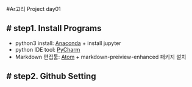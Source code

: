 #Ar고리 Project day01

## # step1. Install Programs
* python3 install: [Anaconda](https://www.anaconda.com/download/) + install jupyter
* python IDE tool: [PyCharm](https://www.jetbrains.com/pycharm/download/#section=mac)
* Markdown 편집툴: [Atom](https://atom.io/) + markdown-preiview-enhanced 패키지 설치

## # step2. Github Setting